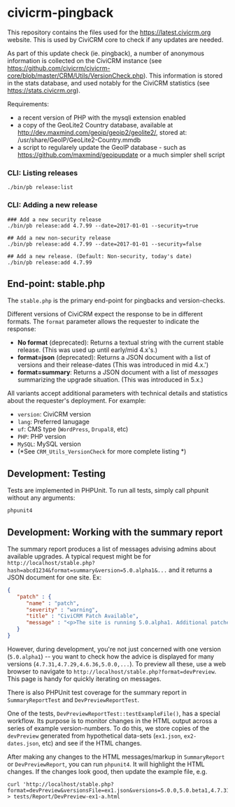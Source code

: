 civicrm-pingback
================

This repository contains the files used for the https://latest.civicrm.org website. This is used by CiviCRM core to check if any updates are needed.

As part of this update check (ie. pingback), a number of anonymous information is collected on the CiviCRM instance (see https://github.com/civicrm/civicrm-core/blob/master/CRM/Utils/VersionCheck.php). This information is stored in the stats database, and used notably for the CiviCRM statistics (see https://stats.civicrm.org). 

Requirements:
- a recent version of PHP with the mysqli extension enabled
- a copy of the GeoLite2 Country database, available at http://dev.maxmind.com/geoip/geoip2/geolite2/, stored at: /usr/share/GeoIP/GeoLite2-Country.mmdb
- a script to regularely update the GeoIP database - such as https://github.com/maxmind/geoipupdate or a much simpler shell script

### CLI: Listing releases

```
./bin/pb release:list
```

### CLI: Adding a new release

```
### Add a new security release
./bin/pb release:add 4.7.99 --date=2017-01-01 --security=true

## Add a new non-security release
./bin/pb release:add 4.7.99 --date=2017-01-01 --security=false

## Add a new release. (Default: Non-security, today's date)
./bin/pb release:add 4.7.99
```

## End-point: stable.php

The `stable.php` is the primary end-point for pingbacks and version-checks.

Different versions of CiviCRM expect the response to be in different formats. The `format` parameter allows the requester to indicate the response:

* __No format__ (deprecated): Returns a textual string with the current stable release. (This was used up until early/mid 4.x's.)
* __format=json__ (deprecated): Returns a JSON document with a list of versions and their release-dates (This was introduced in mid 4.x.')
* __format=summary__: Returns a JSON document with a list of *messages* summarizing the upgrade situation. (This was introduced in 5.x.)

All variants accept additional parameters with technical details and statistics about the requester's deployment. For example:

* `version`: CiviCRM version
* `lang`: Preferred lanugage
* `uf`: CMS type (`WordPress`, `Drupal8`, etc)
* `PHP`: PHP version
* `MySQL`: MySQL version
* (*See `CRM_Utils_VersionCheck` for more complete listing *)

## Development: Testing

Tests are implemented in PHPUnit. To run all tests, simply call phpunit without any arguments:

```
phpunit4
```

## Development: Working with the summary report

The summary report produces a list of messages advising admins about available upgrades.  A typical request might be
for `http://localhost/stable.php?hash=abcd1234&format=summary&version=5.0.alpha1&...` and it returns a JSON document for
one site. Ex:

```json
{
   "patch" : {
      "name" : "patch",
      "severity" : "warning",
      "title" : "CiviCRM Patch Available",
      "message" : "<p>The site is running 5.0.alpha1. Additional patches are available:</p><ul>\n<li>5.0.0 (2018-04-04)</li></ul>"
   }
}
```

However, during development, you're not just concerned with one version (`5.0.alpha1`) -- you want to check how the
advice is displayed for many versions (`4.7.31,4.7.29,4.6.36,5.0.0,...`).  To preview all these, use a web browser to
navigate to `http://localhost/stable.php?format=devPreview`. This page is handy for quickly iterating on messages.

There is also PHPUnit test coverage for the summary report in `SummaryReportTest` and `DevPreviewReportTest`.

One of the tests, `DevPreviewReportTest::testExampleFile()`, has a special workflow.  Its purpose is to monitor changes
in the HTML output across a series of example version-numbers.  To do this, we store copies of the `devPreview`
generated from hypothetical data-sets (`ex1.json`, `ex2-dates.json`, etc) and see if the HTML changes.

After making any changes to the HTML messages/markup in `SummaryReport` or `DevPreviewReport`, you can run `phpunit4`.
It will highlight the HTML changes.  If the changes look good, then update the example file, e.g.

```
curl 'http://localhost/stable.php?format=devPreview&versionsFile=ex1.json&versions=5.0.0,5.0.beta1,4.7.31,4.7.29,4.6.36,4.6.32,4.5.10' > tests/Report/DevPreview-ex1-a.html
```
